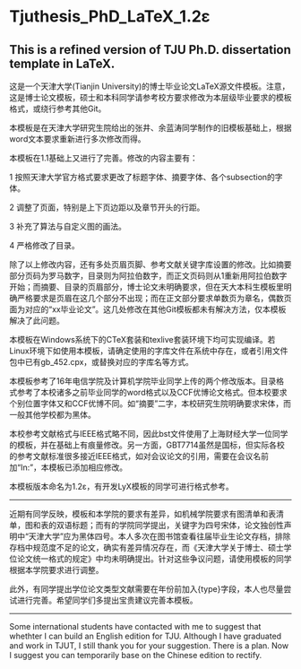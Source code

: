 # Tjuthesis_PhD_LaTeX_1.2ε

## This is a refined version of TJU Ph.D. dissertation template in LaTeX. 

这是一个天津大学(Tianjin University)的博士毕业论文LaTeX源文件模板。注意，这是博士论文模板，硕士和本科同学请参考校方要求修改为本层级毕业要求的模板格式，或绕行参考其他Git。

本模板是在天津大学研究生院给出的张井、余蓝涛同学制作的旧模板基础上，根据word文本要求重新进行多次修改而得。

本模板在1.1基础上又进行了完善。修改的内容主要有：

1 按照天津大学官方格式要求更改了标题字体、摘要字体、各个subsection的字体。

2 调整了页面，特别是上下页边距以及章节开头的行距。

3 补充了算法与自定义图的画法。

4 严格修改了目录。

除了以上修改内容，还有多处页眉页脚、参考文献关键字库设置的修改。比如摘要部分页码为罗马数字，目录则为阿拉伯数字，而正文页码则从1重新用阿拉伯数字开始；而摘要、目录的页眉部分，博士论文未明确要求，但在天大本科生模板里明确严格要求是页眉在这几个部分不出现；而在正文部分要求单数页为章名，偶数页面为对应的“xx毕业论文”。这几处修改在其他Git模板都未有解决方法，仅本模板解决了此问题。

本模板在Windows系统下的CTeX套装和texlive套装环境下均可实现编译。若Linux环境下如使用本模板，请确定使用的字库文件在系统中存在，或者引用文件包中已有gb_452.cpx，或替换对应的字库名等方式。

本模板参考了16年电信学院及计算机学院毕业同学上传的两个修改版本。目录格式参考了本校诸多之前毕业同学的word格式以及CCF优博论文格式。但本校要求个别位置字体又和CCF优博不同。如“摘要”二字，本校研究生院明确要求宋体，而一般其他学校都为黑体。

本校参考文献格式与IEEE格式略不同，因此bst文件使用了上海财经大学一位同学的模板，并在基础上有痕量修改。另一方面，GBT7714虽然是国标，但实际各校的参考文献标准很多接近IEEE格式，如对会议论文的引用，需要在会议名前加“In:”，本模板已添加相应修改。

本模板版本命名为1.2ε，有开发LyX模板的同学可进行格式参考。

***********************************************************

近期有同学反映，模板和本学院的要求有差异，如机械学院要求有图清单和表清单，图和表的双语标题；而有的学院同学提出，关键字为四号宋体，论文独创性声明中“天津大学”应为黑体四号。本人多次在图书馆查看往届毕业生论文存档，排除存档中规范度不足的论文，确实有差异情况存在，而《天津大学关于博士、硕士学位论文统一格式的规定》中均未明确提出。针对这些争议问题，请使用模板的同学根据本学院要求进行调整。

此外，有同学提出学位论文类型文献需要在年份前加入{type}字段，本人也尽量尝试进行完善。希望同学们多提出宝贵建议完善本模板。
***********************************************************
Some international students have contacted with me to suggest that whethter I can build an English edition for TJU. Although I have graduated and work in TJUT, I still thank you for your suggestion. There is a plan. Now I suggest you can temporarily base on the Chinese edition to rectify.
